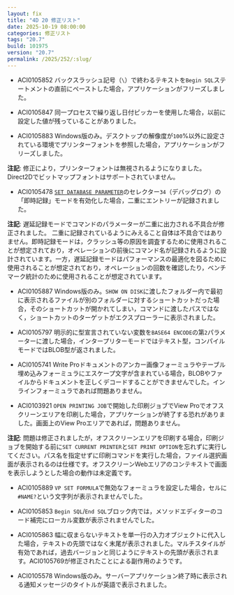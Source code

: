 ```yaml
---
layout: fix
title: "4D 20 修正リスト"
date: 2025-10-19 08:00:00
categories: 修正リスト
tags: "20.7"
build: 101975
version: "20.7"
permalink: /2025/252/:slug/
---
```


* ACI0105852 バックスラッシュ記号（`\`）で終わるテキストを`Begin SQL`ステートメントの直前にペーストした場合，アプリケーションがフリーズしました。

* ACI0105847 同一プロセスで繰り返し日付ピッカーを使用した場合，以前に設定した値が残っていることがありました。

* ACI0105883 Windows版のみ。デスクトップの解像度が`100`%以外に設定されている環境でプリンターフォントを参照した場合，アプリケーションがフリーズしました。

**注記**: 修正により，プリンターフォントは無視されるようになりました。Direct2Dでビットマップフォントはサポートされていません。

* ACI0105478 [`SET DATABASE PARAMETER`](https://developer.4d.com/docs/ja/commands/set-database-parameter)のセレクター`34`（デバッグログ）の「即時記録」モードを有効化した場合，二重にエントリーが記録されました。

**注記**: 遅延記録モードでコマンドのパラメーターが二重に出力される不具合が修正されました。
二重に記録されているようにみえること自体は不具合ではありません。即時記録モードは，クラッシュ等の原因を調査するために使用されることが想定されており，オペレーションの前後にコマンド名が記録されるように設計されています。一方，遅延記録モードはパフォーマンスの最適化を図るために使用されることが想定されており，オペレーションの回数を確認したり，ベンチマーク統計のために使用されることが想定されています。

* ACI0105887 Windows版のみ。`SHOW ON DISK`に渡したフォルダー内で最初に表示されるファイルが別のフォルダーに対するショートカットだった場合，そのショートカットが開かれてしまい，コマンドに渡したパスではなく，ショートカットのターゲットがエクスプローラーに表示されました。

* ACI0105797 明示的に型宣言されていない変数を`BASE64 ENCODE`の第`2`パラメーターに渡した場合，インタープリターモードではテキスト型，コンパイルモードではBLOB型が返されました。

* ACI0105741 Write Proドキュメントのアンカー画像フォーミュラやテーブル埋め込みフォーミュラにエスケープ文字が含まれている場合，BLOBやファイルからドキュメントを正しくデコードすることができませんでした。インラインフォーミュラであれば問題ありません。

* ACI0103921 `OPEN PRINTING JOB`で開始した印刷ジョブでView Proでオフスクリーンエリアを印刷した場合，アプリケーションが終了する恐れがありました。画面上のView Proエリアであれば，問題ありません。

**注記**: 問題は修正されましたが，オフスクリーンエリアを印刷する場合，印刷ジョブを開始する前に`SET CURRENT PRINTER`と`SET PRINT OPTION`を忘れずに実行してください。パス名を指定せずに印刷コマンドを実行した場合，ファイル選択画面が表示されるのは仕様です。オフスクリーンWebエリアのコンテキストで画面を表示しようとした場合の動作は未定義です。

* ACI0105889 `VP SET FORMULA`で無効なフォーミュラを設定した場合，セルに`#NAME?`という文字列が表示されませんでした。

* ACI0105853 `Begin SQL`/`End SQL`ブロック内では，メソッドエディターのコード補完にローカル変数が表示されませんでした。

* ACI0105863 幅に収まらないテキストを単一行の入力オブジェクトに代入した場合，テキストの先頭ではなく末尾が表示されました。マルチスタイルが有効であれば，過去バージョンと同じようにテキストの先頭が表示されます。ACI0105769が修正されたことによる副作用のようです。

* ACI0105578 Windows版のみ。サーバーアプリケーション終了時に表示される通知メッセージのタイトルが英語で表示されました。